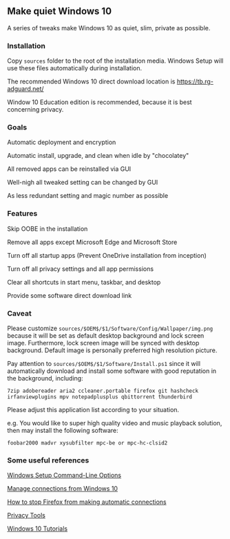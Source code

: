## Make quiet Windows 10

A series of tweaks make Windows 10 as quiet, slim, private as possible.

### Installation

Copy `sources` folder to the root of the installation media. Windows Setup will use
these files automatically during installation.

The recommended Windows 10 direct download location is https://tb.rg-adguard.net/

Window 10 Education edition is recommended, because it is best concerning privacy. 

### Goals

Automatic deployment and encryption

Automatic install, upgrade, and clean when idle by "chocolatey"

All removed apps can be reinstalled via GUI

Well-nigh all tweaked setting can be changed by GUI

As less redundant setting and magic number as possible

### Features

Skip OOBE in the installation

Remove all apps except Microsoft Edge and Microsoft Store

Turn off all startup apps (Prevent OneDrive installation from inception)

Turn off all privacy settings and all app permissions

Clear all shortcuts in start menu, taskbar, and desktop

Provide some software direct download link

### Caveat

Please customize `sources/$OEM$/$1/Software/Config/Wallpaper/img.png` because it will be
set as default desktop background and lock screen image. Furthermore, lock screen image
will be synced with desktop background. Default image is personally preferred high 
resolution picture.

Pay attention to `sources/$OEM$/$1/Software/Install.ps1` since it will automatically
download and install some software with good reputation in the background, including:

`7zip adobereader aria2 ccleaner.portable firefox git hashcheck irfanviewplugins mpv notepadplusplus qbittorrent thunderbird`

Please adjust this application list according to your situation.

e.g. You would like to super high quality video and music playback solution, 
then may install the following software:

`foobar2000 madvr xysubfilter mpc-be or mpc-hc-clsid2`

### Some useful references

[Windows Setup Command-Line Options](https://docs.microsoft.com/windows-hardware/manufacture/desktop/windows-setup-command-line-options#15)

[Manage connections from Windows 10](https://docs.microsoft.com/windows/privacy/manage-connections-from-windows-operating-system-components-to-microsoft-services)

[How to stop Firefox from making automatic connections](https://support.mozilla.org/kb/how-stop-firefox-making-automatic-connections)

[Privacy Tools](https://www.privacytools.io/)

[Windows 10 Tutorials](https://www.tenforums.com/tutorials/)

